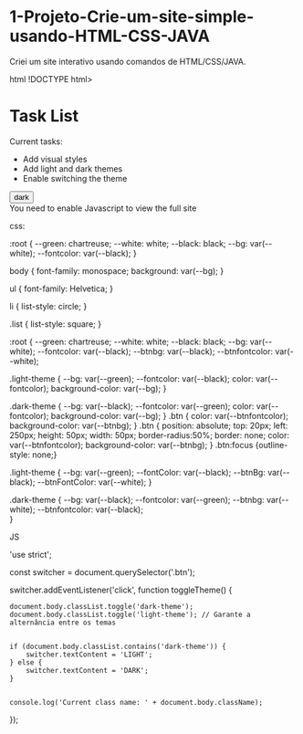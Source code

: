 # 1-Projeto-Crie-um-site-simple-usando-HTML-CSS-JAVA
Criei um site interativo usando comandos de HTML/CSS/JAVA.

html
!DOCTYPE html>
<html lang="en">
<head>
    <meta charset="UTF-8">
    <meta name="viewport" content="width=device-width, initial-scale=1.0">
       <title>Simple website</title>
    <link rel="stylesheet" href="main.css">
</head>
<body class="light-theme"></body>
    <h1>Task List</h1>
    <p id="msg">Current tasks:</p>
    <ul>
    <li class="list">Add visual styles</li>
    <li class="list">Add light and dark themes</li>
<li>Enable switching the theme</li>
</ul>  
<div>
    <button class="btn" onclick="toggleTheme()">dark</button> 
    </div> 
<script src="app.js"></script>
<noscript>You need to enable Javascript to view the full site</noscri4pt>

</body>

</html>

css:

:root {
    --green: chartreuse; 
    --white: white; 
    --black: black; 
    --bg: var(--white); 
    --fontcolor: var(--black); 
}

body {
    font-family: monospace;
    background: var(--bg); 
}

ul {
    font-family: Helvetica;
}

li {
    list-style: circle;
}

.list {
    list-style: square;
}

:root {
    --green: chartreuse;
    --white: white;
    --black: black;
    --bg: var(--white);
    --fontcolor: var(--black);
    --btnbg: var(--black);
    --btnfontcolor: var(--white);

.light-theme {
    --bg: var(--green); 
    --fontcolor: var(--black); 
    color: var(--fontcolor); 
    background-color: var(--bg); 
}

.dark-theme {
    --bg: var(--black); 
    --fontcolor: var(--green); 
    color: var(--fontcolor); 
    background-color: var(--bg); 
}
.btn {
    color: var(--btnfontcolor);
    background-color: var(--btnbg);
    }
.btn {
    position: absolute;
    top: 20px;
    left: 250px;
    height: 50px;
    width: 50px;
    border-radius:50%;
    border: none;
    color: var(--btnfontcolor);
    background-color: var(--btnbg);
   }
   .btn:focus {outline-style: none;}

   .light-theme {
   --bg: var(--green);
   --fontColor: var(--black);
   --btnBg: var(--black);
   --btnFontColor: var(--white);
}

   .dark-theme {
    --bg: var(--black);
    --fontcolor: var(--green);
    --btnbg: var(--white);
    --btnfontcolor: var(--black);   
   }  

   JS

   'use strict';

const switcher = document.querySelector('.btn');


switcher.addEventListener('click', function toggleTheme() {
    
    document.body.classList.toggle('dark-theme');
    document.body.classList.toggle('light-theme'); // Garante a alternância entre os temas

    
    if (document.body.classList.contains('dark-theme')) {
        switcher.textContent = 'LIGHT'; 
    } else {
        switcher.textContent = 'DARK'; 
    }

    
    console.log('Current class name: ' + document.body.className);
});
